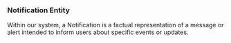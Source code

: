 ### Notification Entity

Within our system, a Notification is a factual representation of a message or alert intended to inform users about specific events or updates.
